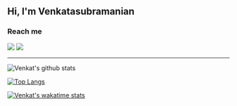 ## Hi, I'm Venkatasubramanian

### Reach me

[![](https://img.shields.io/badge/linkedin-%230077B5.svg?&style=for-the-badge&logo=linkedin&logoColor=white0e76a8)](https://www.linkedin.com/in/rvsp/)
[![](https://img.shields.io/badge/twitter-%230077B5.svg?&style=for-the-badge&logo=twitter&logoColor=white&color=00acee)](https://twitter.com/rvsp_i) 

---

![Venkat's github stats](https://github-readme-stats.codestackr.vercel.app/api?username=rvsp&show_icons=true&hide_border=true&theme=radical)

[![Top Langs](https://github-readme-stats.vercel.app/api/top-langs/?username=rvsp&layout=compact)](https://github.com/rvsp/)

[![Venkat's wakatime stats](https://github-readme-stats.vercel.app/api/wakatime?username=rvsp)](https://github.com/rvsp/)

